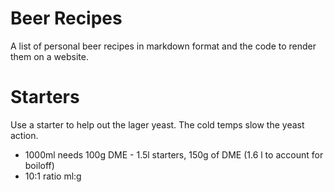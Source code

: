 # Beer Recipes

A list of personal beer recipes in markdown format and the code to render them on a website.

# Starters
Use a starter to help out the lager yeast. The cold temps slow the yeast action.
* 1000ml needs 100g DME - 1.5l starters, 150g of DME (1.6 l to account for boiloff)
* 10:1 ratio ml:g


